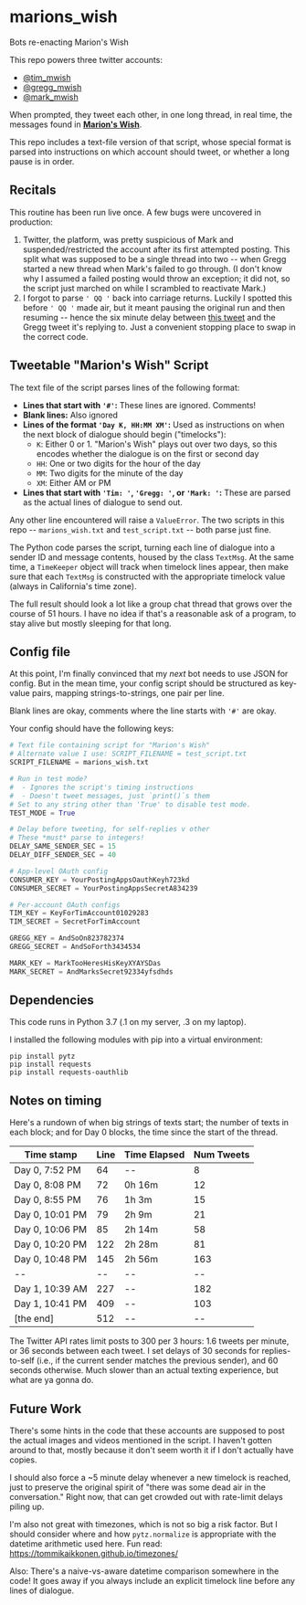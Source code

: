 # marions_wish

Bots re-enacting Marion's Wish

This repo powers three twitter accounts:

*  [@tim_mwish](https://twitter.com/tim_mwish)
*  [@gregg_mwish](https://twitter.com/gregg_mwish)
*  [@mark_mwish](https://twitter.com/mark_mwish)

When prompted, they tweet each other, in one long thread, in real time, the
messages found in [**Marion's Wish**](https://marionswish.com).

This repo includes a text-file version of that script, whose special format is
parsed into instructions on which account should tweet, or whether a long pause
is in order.

## Recitals

This routine has been run live once.  A few bugs were uncovered in production:

1.  Twitter, the platform, was pretty suspicious of Mark and
    suspended/restricted the account after its first attempted posting.  This
    split what was supposed to be a single thread into two -- when Gregg started
    a new thread when Mark's failed to go through.  (I don't know why I assumed
    a failed posting would throw an exception; it did not, so the script just
    marched on while I scrambled to reactivate Mark.)
2.  I forgot to parse `' QQ '` back into carriage returns.  Luckily I spotted
    this before `' QQ '` made air, but it meant pausing the original run and
    then resuming -- hence the six minute delay between
    [this tweet](https://twitter.com/Mark_mwish/status/1251032291557519361) and
    the Gregg tweet it's replying to.  Just a convenient stopping place to swap
    in the correct code.

## Tweetable "Marion's Wish" Script

The text file of the script parses lines of the following format:

*  **Lines that start with `'#'`:** These lines are ignored.  Comments!
*  **Blank lines:** Also ignored
*  **Lines of the format `'Day K, HH:MM XM'`:** Used as instructions on when the
    next block of dialogue should begin ("timelocks"):
      * `K`: Either 0 or 1.  "Marion's Wish" plays out over two days, so this
          encodes whether the dialogue is on the first or second day
      * `HH`: One or two digits for the hour of the day
      * `MM`: Two digits for the minute of the day
      * `XM`: Either AM or PM
*  **Lines that start with `'Tim: '`, `'Gregg: '`, or `'Mark: '`:** These are
    parsed as the actual lines of dialogue to send out.

Any other line encountered will raise a `ValueError`.  The two scripts in this
repo -- `marions_wish.txt` and `test_script.txt` -- both parse just fine.

The Python code parses the script, turning each line of dialogue into a
sender ID and message contents, housed by the class `TextMsg`.  At the same
time, a `TimeKeeper` object will track when timelock lines appear, then make
sure that each `TextMsg` is constructed with the appropriate timelock value
(always in California's time zone).

The full result should look a lot like a group chat thread that grows over the
course of 51 hours.  I have no idea if that's a reasonable ask of a program, to
stay alive but mostly sleeping for that long.

## Config file

At this point, I'm finally convinced that my *next* bot needs to use JSON for
config.  But in the mean time, your config script should be structured as
key-value pairs, mapping strings-to-strings, one pair per line.

Blank lines are okay, comments where the line starts with `'#'` are okay.

Your config should have the following keys:

```python
# Text file containing script for "Marion's Wish"
# Alternate value I use: SCRIPT_FILENAME = test_script.txt
SCRIPT_FILENAME = marions_wish.txt

# Run in test mode?
#  - Ignores the script's timing instructions
#  - Doesn't tweet messages, just `print()`s them
# Set to any string other than 'True' to disable test mode.
TEST_MODE = True

# Delay before tweeting, for self-replies v other
# These *must* parse to integers!
DELAY_SAME_SENDER_SEC = 15
DELAY_DIFF_SENDER_SEC = 40

# App-level OAuth config
CONSUMER_KEY = YourPostingAppsOauthKeyh723kd
CONSUMER_SECRET = YourPostingAppsSecretA834239

# Per-account OAuth configs
TIM_KEY = KeyForTimAccount01029283
TIM_SECRET = SecretForTimAccount

GREGG_KEY = AndSoOn823782374
GREGG_SECRET = AndSoForth3434534

MARK_KEY = MarkTooHeresHisKeyXYAYSDas
MARK_SECRET = AndMarksSecret92334yfsdhds
```

## Dependencies

This code runs in Python 3.7 (.1 on my server, .3 on my laptop).

I installed the following modules with pip into a virtual environment:

```shell
pip install pytz
pip install requests
pip install requests-oauthlib
```

## Notes on timing

Here's a rundown of when big strings of texts start; the number of texts in each
block; and for Day 0 blocks, the time since the start of the thread.

| Time stamp      | Line | Time Elapsed | Num Tweets |
|-----------------|------|--------------|------------|
| Day 0, 7:52 PM  | 64   | --           | 8          |
| Day 0, 8:08 PM  | 72   | 0h 16m       | 12         |
| Day 0, 8:55 PM  | 76   | 1h 3m        | 15         |
| Day 0, 10:01 PM | 79   | 2h 9m        | 21         |
| Day 0, 10:06 PM | 85   | 2h 14m       | 58         |
| Day 0, 10:20 PM | 122  | 2h 28m       | 81         |
| Day 0, 10:48 PM | 145  | 2h 56m       | 163        |
| --              | --   | --           | --         |
| Day 1, 10:39 AM | 227  | --           | 182        |
| Day 1, 10:41 PM | 409  | --           | 103        |
| [the end]       | 512  | --           | --         |

The Twitter API rates limit posts to 300 per 3 hours: 1.6 tweets per minute,
or 36 seconds between each tweet.  I set delays of 30 seconds for
replies-to-self (i.e., if the current sender matches the previous sender),
and 60 seconds otherwise.  Much slower than an actual texting experience, but
what are ya gonna do.

## Future Work

There's some hints in the code that these accounts are supposed to post the
actual images and videos mentioned in the script.  I haven't gotten around to
that, mostly because it don't seem worth it if I don't actually have copies.

I should also force a ~5 minute delay whenever a new timelock is reached, just
to preserve the original spirit of "there was some dead air in the
conversation."  Right now, that can get crowded out with rate-limit delays
piling up.

I'm also not great with timezones, which is not so big a risk factor.  But I
should consider where and how `pytz.normalize` is appropriate with the datetime
arithmetic used here.  Fun read: https://tommikaikkonen.github.io/timezones/

Also: There's a naive-vs-aware datetime comparison somewhere in the code!
It goes away if you always include an explicit timelock line before any lines of
dialogue.
